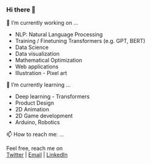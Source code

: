 ### Hi there 👋

<!---
**hamzawhite/hamzawhite** is a ✨ _special_ ✨ repository because its `README.md` (this file) appears on your GitHub profile.  
Here are some ideas to get you started:
--->
🔭 I’m currently working on ...  
* NLP: Natural Language Processing
* Training / Finetuning Transformers (e.g. GPT, BERT)
* Data Science
* Data visualization
* Mathematical Optimization
* Web applications
* Illustration - Pixel art
  
🌱 I’m currently learning ...  
* Deep learning - Transformers
* Product Design
* 2D Animation
* 2D Game development
* Arduino, Robotics
  
📫 How to reach me: ...  
  
Feel free, reach me on  
[Twitter](https://twitter.com/hamzaonde) | [Email](mailto:hamza.imloul@outlook.com) | [LinkedIn](https://www.linkedin.com/in/hamza-imloul/)

<!---
- 😄 Pronouns: ...
- ⚡ Fun fact: ...
- 👯 I’m looking to collaborate on ...
- 🤔 I’m looking for help with ...
- 💬 Ask me about ...
--->
